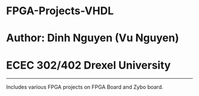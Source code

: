# FPGA-Projects-VHDL
# Author: Dinh Nguyen (Vu Nguyen)
# ECEC 302/402 Drexel University
***********************************************************
Includes various FPGA projects on FPGA Board and Zybo board. 
